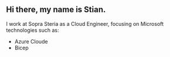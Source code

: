 ## Hi there, my name is Stian. 
I work at Sopra Steria as a Cloud Engineer, focusing on Microsoft technologies such as:
* Azure Cloude
* Bicep



<!--
**Stiankda1996/Stiankda1996** is a ✨ _special_ ✨ repository because its `README.md` (this file) appears on your GitHub profile.

Here are some ideas to get you started:

- 🔭 I’m currently working on ...
- 🌱 I’m currently learning ...
- 👯 I’m looking to collaborate on ...
- 🤔 I’m looking for help with ...
- 💬 Ask me about ...
- 📫 How to reach me: ...
- 😄 Pronouns: ...
- ⚡ Fun fact: ...
-->
